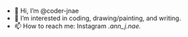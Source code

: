 - 👋 Hi, I’m @coder-jnae
- 👀 I’m interested in coding, drawing/painting, and writing.
- 📫 How to reach me: Instagram _._ann_j.nae_._

<!---
coder-jnae/coder-jnae is a ✨ special ✨ repository because its `README.md` (this file) appears on your GitHub profile.
You can click the Preview link to take a look at your changes.
--->
